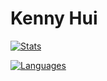 # Kenny Hui

[![Stats](https://github-readme-stats.vercel.app/api?username=khui0&hide=contribs&show_icons=true&rank_icon=github&theme=one_dark_pro&border_radius=8 )](https://github.com/anuraghazra/github-readme-stats)

[![Languages](https://github-readme-stats.vercel.app/api/top-langs/?username=khui0&layout=donut&theme=one_dark_pro&border_radius=8 )](https://github.com/anuraghazra/github-readme-stats)
